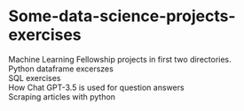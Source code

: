 # Some-data-science-projects-exercises

Machine Learning Fellowship projects in first two directories.<br />
Python dataframe excerszes <br />
SQL exercises <br />
How Chat GPT-3.5 is used for question answers <br />
Scraping articles with python <br />
